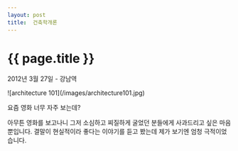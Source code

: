 ```yaml
---
layout: post
title:  건축학개론 
---
```


{{ page.title }}
================

<p class="meta">2012년 3월 27일 - 강남역</p>
![architecture 101](/images/architecture101.jpg)

요즘 영화 너무 자주 보는데?

아무튼 영화를 보고나니 그저 소심하고 찌질하게 굴었던 분들에게 사과드리고 싶은 마음 뿐입니다. 결말이 현실적이라 좋다는 이야기를 듣고 봤는데 제가 보기엔 엄청 극적이었습니다.